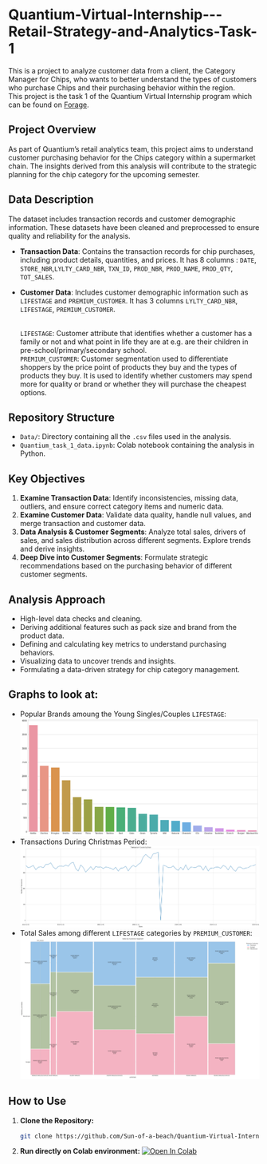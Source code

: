 # Quantium-Virtual-Internship---Retail-Strategy-and-Analytics-Task-1
This is a project to analyze customer data from a client, the Category Manager for Chips, who wants to better understand the types of customers who purchase Chips and their purchasing behavior within the region.
<br>This project is the task 1 of the Quantium Virtual Internship program which can be found on [Forage](https://www.theforage.com/virtual-experience/NkaC7knWtjSbi6aYv/quantium/data-analytics-rqkb/data-preparation-and-customer-analytics).
## Project Overview
As part of Quantium’s retail analytics team, this project aims to understand customer purchasing behavior for the Chips category within a supermarket chain. The insights derived from this analysis will contribute to the strategic planning for the chip category for the upcoming semester.

## Data Description
The dataset includes transaction records and customer demographic information. These datasets have been cleaned and preprocessed to ensure quality and reliability for the analysis. 

- **Transaction Data**: Contains the transaction records for chip purchases, including product details, quantities, and prices. It has 8 columns : `DATE`, `STORE_NBR`,`LYLTY_CARD_NBR`, `TXN_ID`, `PROD_NBR`, `PROD_NAME`, `PROD_QTY`, `TOT_SALES`. 
- **Customer Data**: Includes customer demographic information such as `LIFESTAGE` and `PREMIUM_CUSTOMER`. It has 3 columns `LYLTY_CARD_NBR`, `LIFESTAGE`, `PREMIUM_CUSTOMER`.

  <br>`LIFESTAGE`: Customer attribute that identifies whether a customer has a family or not and what point in life they are at e.g. are their children in pre-school/primary/secondary school.
  <br>`PREMIUM_CUSTOMER`: Customer segmentation used to differentiate shoppers by the price point of products they buy and the types of products they buy. It is used to identify whether customers may spend more for quality or brand or whether they will purchase the cheapest options.

## Repository Structure
- `Data/`: Directory containing all the `.csv` files used in the analysis.
- `Quantium_task_1_data.ipynb`: Colab notebook containing the analysis in Python.

## Key Objectives
1. **Examine Transaction Data**: Identify inconsistencies, missing data, outliers, and ensure correct category items and numeric data.
2. **Examine Customer Data**: Validate data quality, handle null values, and merge transaction and customer data.
3. **Data Analysis & Customer Segments**: Analyze total sales, drivers of sales, and sales distribution across different segments. Explore trends and derive insights.
4. **Deep Dive into Customer Segments**: Formulate strategic recommendations based on the purchasing behavior of different customer segments.

## Analysis Approach
- High-level data checks and cleaning.
- Deriving additional features such as pack size and brand from the product data.
- Defining and calculating key metrics to understand purchasing behaviors.
- Visualizing data to uncover trends and insights.
- Formulating a data-driven strategy for chip category management.

## Graphs to look at:
- Popular Brands amoung the Young Singles/Couples `LIFESTAGE`:<br>![Brand Count of Popular Brands](images/PopularBrandsYoungSinglesCouples.png)
- Transactions During Christmas Period:<br>![Number of Transactions vs Date](images/TransactionsDuringChristmas.png)
- Total Sales among different `LIFESTAGE` categories by `PREMIUM_CUSTOMER`:<br>![Mosiac Representation of Total Sales](images/SalesPremiumCustomerLifestage.png)
  

## How to Use
1. **Clone the Repository:**
   ```sh
   git clone https://github.com/Sun-of-a-beach/Quantium-Virtual-Internship---Retail-Strategy-and-Analytics-Task-1.git
   ```
2. **Run directly on Colab environment:**
   [![Open In Colab](https://colab.research.google.com/assets/colab-badge.svg)](https://colab.research.google.com/github/Sun-of-a-beach/Quantium-Virtual-Internship---Retail-Strategy-and-Analytics-Task-1/blob/main/Quantium_task_1_data.ipynb)
